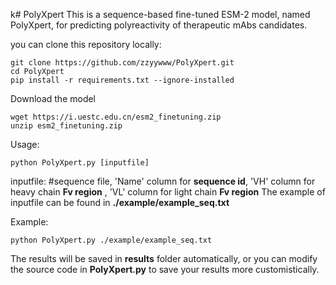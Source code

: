 k# PolyXpert
This is a sequence-based fine-tuned ESM-2 model, named PolyXpert, for predicting polyreactivity of therapeutic mAbs candidates.

you can clone this repository locally:
```
git clone https://github.com/zzyywww/PolyXpert.git 
cd PolyXpert
pip install -r requirements.txt --ignore-installed
```
Download the model
```
wget https://i.uestc.edu.cn/esm2_finetuning.zip
unzip esm2_finetuning.zip
```

Usage:

```
python PolyXpert.py [inputfile]
```
inputfile: #sequence file, 'Name' column for **sequence id**, 'VH' column for heavy chain **Fv region** ,  'VL' column for light chain **Fv region** 
The example of inputfile can be found in **./example/example_seq.txt**

Example:
```
python PolyXpert.py ./example/example_seq.txt
```
The results will be saved in **results** folder automatically, or you can modify the source code in **PolyXpert.py** to save your results more customistically.
